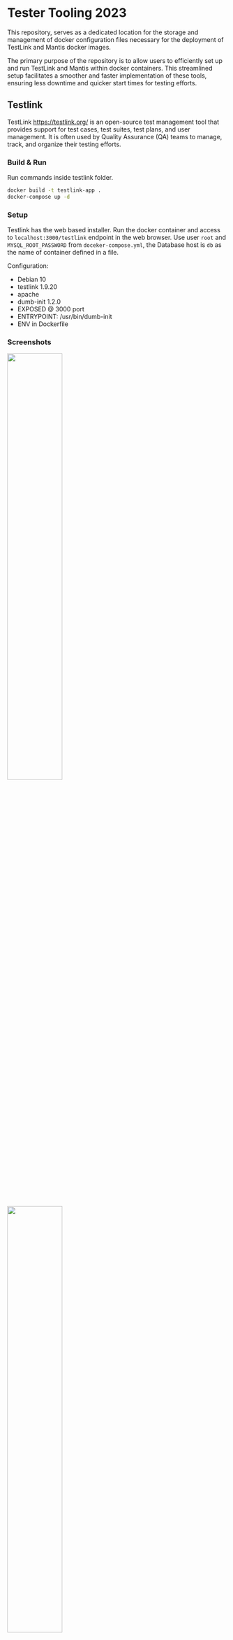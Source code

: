 # Tester Tooling 2023

This repository, serves as a dedicated location for the storage and management of docker configuration files necessary for the deployment of TestLink and Mantis docker images.

The primary purpose of the repository is to allow users to efficiently set up and run TestLink and Mantis within docker containers. This streamlined setup facilitates a smoother and faster implementation of these tools, ensuring less downtime and quicker start times for testing efforts.

## Testlink

TestLink https://testlink.org/ is an open-source test management tool that provides support for test cases, test suites, test plans, and user management. It is often used by Quality Assurance (QA) teams to manage, track, and organize their testing efforts.

### Build & Run

Run commands inside testlink folder.

```bash
docker build -t testlink-app .
docker-compose up -d
```

### Setup

Testlink has the web based installer. Run the docker container and access to `localhost:3000/testlink` endpoint in the web browser. Use user `root` and `MYSQL_ROOT_PASSWORD` from `doceker-compose.yml`, the Database host is `db` as the name of container defined in a file.

Configuration:
  * Debian 10
  * testlink 1.9.20
  * apache
  * dumb-init 1.2.0
  * EXPOSED @ 3000 port
  * ENTRYPOINT: /usr/bin/dumb-init
  * ENV in Dockerfile

### Screenshots

<div><img src="https://i.imgur.com/XCdL6Wa.png" width="50%"></div>

<div><img src="https://i.imgur.com/PWdsYqo.png" width="50%"></div>

<div><img src="https://i.imgur.com/9U566lB.png" width="50%"></div>

## Mantis

Mantis Bug Tracker https://www.mantisbt.org/ also known as MantisBT, is a free, open-source bug tracking software that helps teams in tracking bugs, issues, and tasks throughout their software development process. It's a web-based application that is implemented in PHP and is typically used for project management, bug tracking, and issue tracking.

### Build & Run

Run commands inside mantis folder.

```bash
docker build -t mantis-app .
docker-compose up -d
```

### Setup

* Navigate to `localhost:8989/admin/install.php` in your browser and follow the installation guide. The default settings should be appropriate for most setups.  Faster solution is to setup user to mantis with password mantis.
* During installation, you may encounter a warning labeled Config File Exists but Database does not. This can be overlooked as you continue with the installation.
* After the installation is complete, log in with the default credentials as `administrator/root`. You can then adjust the settings according to your needs, typically, you'd create a new admin account and deactivate the built-in "administrator" account.
* Ensure to evaluate the MantisBT's internal checks located at `localhost:8989/admin/`. It's worth noting that some warnings are expected due to existing issues in MantisBT, such as the magic quotes warning ([#26964](https://www.mantisbt.org/bugs/view.php?id=26964)) and the "folder outside of web root" warning ([#21584](https://mantisbt.org/bugs/view.php?id=21584)).
* Once your system is ready for production, you can disable the `MANTIS_ENABLE_ADMIN` environment variable or set its value to 0. This action will eliminate the "admin" folder from the installation.
* For other details go to [official documentation](https://www.mantisbt.org/docs/master/en-US/Admin_Guide/html-desktop/#admin.install.new)
* If you require further customization in the configuration, create a `config_inc_addon.php` file. This file should be mounted to `/var/www/html/config/config_inc_addon.php` within the container. This additional file will be appended to the default config_inc.php. By mounting the file, it allows for immediate visibility of changes without the necessity to rebuild or restart the container.
* If you want to incorporate your own custom plugins into the image, there are two methods. Firstly, you could create your personal Dockerfile and copy additional plugins to the `/var/www/html/plugins/` directory. Alternatively, in your docker-compose, you could establish a volume to mount the extra plugin directly within the existing image using the path `./custom_plugin/:/var/www/html/plugins/custom_plugin/`.

Configuration:
  * Latest MantisBT version
  * PHP version 7.4
  * Customization of the config files
  * ENV in Dockerfile

### Screenshots

<div><img src="https://i.imgur.com/GEUyp30.png" width="50%"></div>

<div><img src="https://i.imgur.com/q6yi0H5.png" width="50%"></div>

<div><img src="https://i.imgur.com/82xOKAd.pngsss" width="50%"></div>